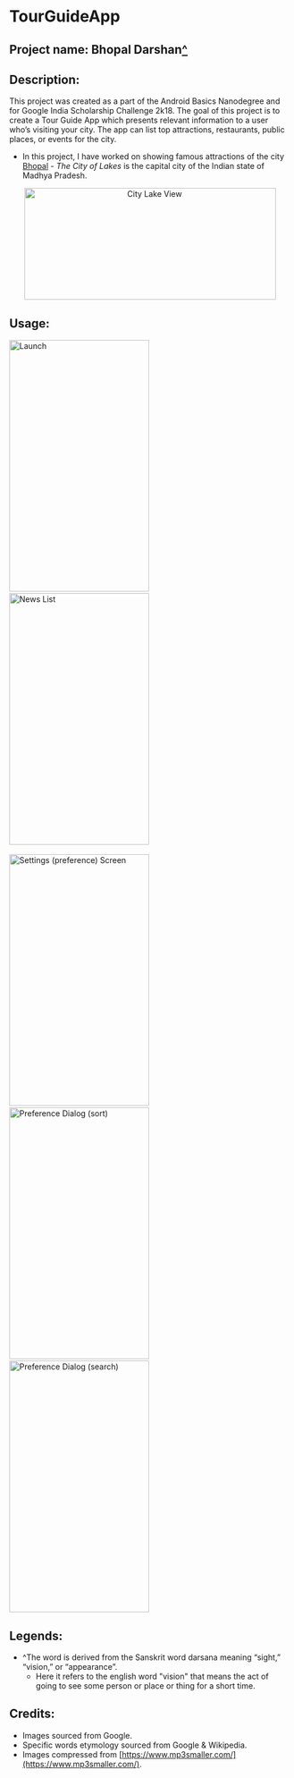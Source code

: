 # TourGuideApp

## Project name: Bhopal Darshan<a href="">^</a>

## Description:

This project was created as a part of the Android Basics Nanodegree and for Google India Scholarship Challenge 2k18. The goal of this project is to create a Tour Guide App which presents relevant information to a user who’s visiting your city. The app can list top attractions, restaurants, public places, or events for the city.
* In this project, I have worked on showing famous attractions of the city [Bhopal](https://en.wikipedia.org/wiki/Bhopal) - _The City of Lakes_ is the capital city of the Indian state of Madhya Pradesh.
<p align="center">
  <img src="https://github.com/RB-93/TourGuideApp/blob/master/app-demo/bhopal_lake.jpg?raw=true" width="450" height="200" title="City Lake View">
</p>

## Usage:

<img src="https://github.com/RB-93/TourGuideApp/blob/master/app-demo/Tour_1[1].jpg?raw=true" width="250" height="450" title="Launch"> &nbsp; &nbsp; <img src="https://github.com/RB-93/TourGuideApp/blob/master/app-demo/Tour_2[1].jpg?raw=true" width="250" height="450" title="News List"> <br/><br/> <img src="https://github.com/RB-93/TourGuideApp/blob/master/app-demo/Tour_3[1].jpg?raw=true" width="250" height="450" title="Settings (preference) Screen"> &nbsp; &nbsp; <img src="https://github.com/RB-93/TourGuideApp/blob/master/app-demo/Tour_4[1].jpg?raw=true" width="250" height="450" title="Preference Dialog (sort)"> &nbsp; &nbsp; <img src="https://github.com/RB-93/TourGuideApp/blob/master/app-demo/Tour_5[1].jpg?raw=true" width="250" height="450" title="Preference Dialog (search)">

## Legends:

* ^The word is derived from the Sanskrit word darsana meaning “sight,” “vision,” or “appearance”.
  - Here it refers to the english word "vision" that means the act of going to see some person or place or thing for a short time.

## Credits:

* Images sourced from Google.
* Specific words etymology sourced from Google & Wikipedia.
* Images compressed from [https://www.mp3smaller.com/](https://www.mp3smaller.com/).
